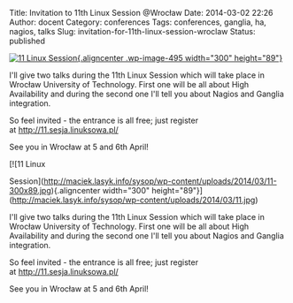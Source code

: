 Title: Invitation to 11th Linux Session @Wrocław
Date: 2014-03-02 22:26
Author: docent
Category: conferences
Tags: conferences, ganglia, ha, nagios, talks
Slug: invitation-for-11th-linux-session-wroclaw
Status: published

<!--:en-->

[![11 Linux
Session](http://maciek.lasyk.info/sysop/wp-content/uploads/2014/03/11-300x89.jpg){.aligncenter
.wp-image-495 width="300"
height="89"}](http://maciek.lasyk.info/sysop/wp-content/uploads/2014/03/11.jpg)

I'll give two talks during the 11th Linux Session which will take place
in Wrocław University of Technology. First one will be all about High
Availability and during the second one I'll tell you about Nagios and
Ganglia integration.

So feel invited - the entrance is all free; just register
at <http://11.sesja.linuksowa.pl/>

See you in Wrocław at 5 and 6th April!

<!--:--><!--:pl-->[![11 Linux
Session](http://maciek.lasyk.info/sysop/wp-content/uploads/2014/03/11-300x89.jpg){.aligncenter
width="300"
height="89"}](http://maciek.lasyk.info/sysop/wp-content/uploads/2014/03/11.jpg)

I'll give two talks during the 11th Linux Session which will take place
in Wrocław University of Technology. First one will be all about High
Availability and during the second one I'll tell you about Nagios and
Ganglia integration.

So feel invited - the entrance is all free; just register
at <http://11.sesja.linuksowa.pl/>

See you in Wrocław at 5 and 6th April!<!--:-->
